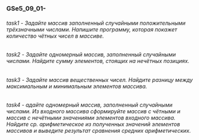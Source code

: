 ### GSe5_09_01-

###### task1 - Задайте массив заполненный случайными положительными трёхзначными числами. Напишите программу, которая покажет количество чётных чисел в массиве.   
###### task2 - Задайте одномерный массив, заполненный случайными числами. Найдите сумму элементов, стоящих на нечётных позициях.   
###### task3 - Задайте массив вещественных чисел. Найдите разницу между максимальным и минимальным элементов массива.   
###### task4 - адайте одномерный массив, заполненный случайными числами. Из входного массива сформируйте массив с чётными и массив с нечётными значениями элементов входного массива. Найдите ср. арифметическое из полученных значений элементов массивов и выведите результат сравнения средних арифметических.  
